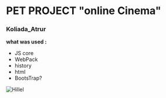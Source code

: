 # PET PROJECT "online Cinema"
### Koliada_Atrur 

**what was used :**

- JS core
- WebPack
- history
- html
- BootsTrap?


![Hillel](https://tickikids.ams3.cdn.digitaloceanspaces.com/z1.cache/gallery/organizations/3296/icon_social_5aa57f3ca6fe27.72752956.jpg "hillel")


